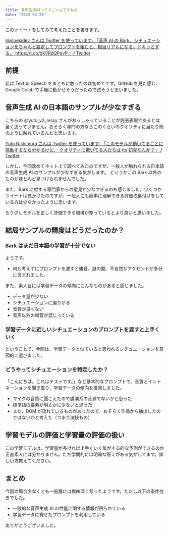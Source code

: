 ```yaml
---
title: 音声生成AIってすごいんですねえ
date: "2023-04-28"
---
```


このツイートをしてみて考えたことを書きます。

[@moekidev さんは Twitter を使っています: 「音声 AI の Bark、シチュエーションをちゃんと設定してプロンプトを組むと、相当リアルになる。ドキッとする。 https://t.co/gkVRdQPgvP」 / Twitter](https://twitter.com/moekidev/status/1649932748331839488)

## 前提

私は Text to Speech をまともに触ったのは初めてです。GitHub を見た感じ、Google Colab で手軽に動かせそうだったので試そうと思いました。

## 音声生成 AI の日本語のサンプルが少なすぎる

こちらの @yuto_v2_nissy さんがおっしゃっていることが誇張表現であるとは全く思っていません。おそらく専門の方ならこのくらいのクオリティに当たり前のように触れているんだと思います。

[Yuto Nishimura さんは Twitter を使っています: 「このモデルが動いてることに感動するなら分かるけど、 クオリティに驚いてる人たちは tts 初見なんか？」 / Twitter](https://twitter.com/yuto_v2_nissy/status/1649960330209148929?s=20)

しかし、今回改めてネット上で調べてみたのですが、一般人が触れられる日本語の音声生成 AI のサンプルが少なすぎる気がします。 というかこの Bark 以外のものがほとんど見つけられませんでした。

また、Bark に対する専門家からの意見が少なすぎるのも感じました。いくつかツイートは見かけたのですが、一般人にも簡単に理解できる評価の裏付けをしている方は少なかったように思います。

もう少しモデルを正しく評価できる環境が整っているとより良いと思いました。

## 結局サンプルの精度はどうだったのか？

### Bark はまだ日本語の学習が十分でない

ようです。

- 何も考えずにプロンプトを渡すと雑音、謎の間、不自然なアクセントが多分に含まれました。

また、素人目には学習データの傾向にこんなものがあると感じました。

- データ量が少ない
- シチュエーションに偏りがる
- 音質が良くない
- 音声以外の雑音が混じっている

### 学習データに近しいシチュエーションのプロンプトを渡すと上手くいく

ということで、今回は、学習データと似ていると思われるシチュエーションを意図的に選びました。

### どうやってシチュエーションを特定したか？

「こんにちは。これはテストです。」など基本的なプロンプトで、音質とイントネーションを聞き取り、学習データの傾向を推測しました。

- マイクの音質に聞こえたので講演系の音源でないかと思った
- 標準語の要素が明らかに少ないと思った
- また、BGM が流れているものがあったので、おそらく作品から抽出したのではないかと考えた（つまり演技もの）
  
## 学習モデルの評価と学習量の評価の扱い

この学習モデルは、学習量が多ければ上手くいく気がする的な予測ができるのか正直素人には分かりません。ただ学問的には明確な答えがある気がしてます。詳しい方教えてください。

## まとめ

今回の場合少なくとも一般層には興味深く写ったようです。ただし以下の条件付きでした。

- 一般的な音声生成 AI の性能に関する情報が限られている
- 学習データに寄せたプロンプトを利用している

ありがとうございました。
